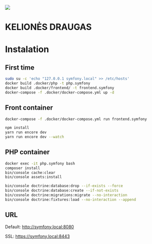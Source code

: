 ![](https://avatars0.githubusercontent.com/u/4995607?v=3&s=100)

KELIONĖS DRAUGAS
================

# Instalation

## First time

```bash
sudo su -c 'echo "127.0.0.1 symfony.local" >> /etc/hosts'
docker build .docker/php -t php.symfony 
docker build .docker/frontend/ -t frontend.symfony
docker-compose -f .docker/docker-compose.yml up -d
```

## Front container

```bash
docker-compose -f .docker/docker-compose.yml run frontend.symfony
```

```bash
npm install
yarn run encore dev
yarn run encore dev --watch
```

## PHP container

```bash
docker exec -it php.symfony bash
composer install
bin/console cache:clear
bin/console assets:install
```

```bash
bin/console doctrine:database:drop --if-exists --force
bin/console doctrine:database:create --if-not-exists
bin/cosnole doctrine:migrations:migrate --no-interaction
bin/console doctrine:fixtures:load --no-interaction --append
```

## URL

Default: http://symfony.local:8080

SSL: https://symfony.local:8443

